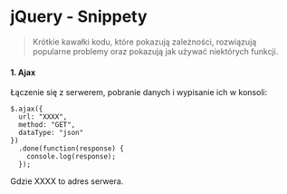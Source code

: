 # jQuery - Snippety
> Krótkie kawałki kodu, które pokazują zależności, rozwiązują popularne problemy oraz pokazują jak używać niektórych funkcji.


#### 1. Ajax

Łączenie się z serwerem, pobranie danych i wypisanie ich w konsoli:

```
$.ajax({
  url: "XXXX",
  method: "GET",
  dataType: "json"
})
  .done(function(response) {
    console.log(response);
  });
```
Gdzie XXXX to adres serwera.
